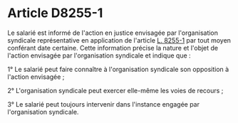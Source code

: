 # Article D8255-1

Le salarié est informé de l'action en justice envisagée par l'organisation syndicale représentative en application de l'article [L. 8255-1][1] par tout moyen conférant date certaine. Cette information précise la nature et l'objet de l'action envisagée par l'organisation syndicale et indique que : 

1° Le salarié peut faire connaître à l'organisation syndicale son opposition à l'action envisagée ; 

2° L'organisation syndicale peut exercer elle-même les voies de recours ; 

3° Le salarié peut toujours intervenir dans l'instance engagée par l'organisation syndicale.

 [1]: /affichCodeArticle.do?cidTexte=LEGITEXT000006072050&idArticle=LEGIARTI000006904867&dateTexte=&categorieLien=cid